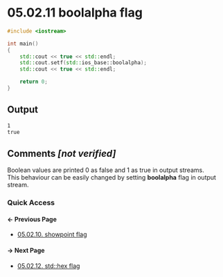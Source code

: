 # 05.02.11 boolalpha flag

```cxx
#include <iostream>

int main()
{
    std::cout << true << std::endl;
    std::cout.setf(std::ios_base::boolalpha);
    std::cout << true << std::endl;

    return 0;
}

```

## Output

```txt
1
true
```

## Comments *[not verified]*

Boolean values are printed 0 as false and 1 as true in output streams.  
This behaviour can be easily changed by setting **boolalpha** flag in output stream.

### Quick Access

<div class="previous_page pagination">

#### &#8592; Previous Page

* [05.02.10. showpoint flag](./../../05.advanced/02.streams/10.showpoint.md)

</div>
<div class="next_page pagination">

#### &#8594; Next Page

* [05.02.12. std::hex flag](./../../05.advanced/02.streams/12.hex.md)

</div>
